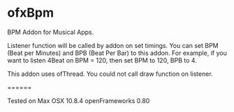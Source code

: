 ofxBpm
======


BPM Addon for Musical Apps. 

Listener function will be called by addon on set timings.
You can set BPM (Beat per Minutes)  and BPB (Beat Per Bar) to this addon.
For example, if you want to listen 4Beat on BPM = 120, then set BPM to 120, BPB to 4.

This addon uses ofThread. You could not call draw function on listener.


======


Tested on 
Max OSX 10.8.4
openFrameworks 0.80
